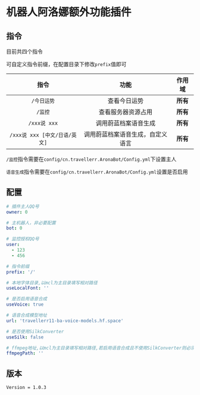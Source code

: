 # 机器人阿洛娜额外功能插件
## 指令
目前共四个指令

可自定义指令前缀，在配置目录下修改`prefix`值即可

| 指令 | 功能 | 作用域 |
| :------------: | :------------: | :------------: |
| `/今日运势` | 查看今日运势 | **所有** |
| `/监控` | 查看服务器资源占用 | **所有** |
| `/xxx说 xxx` | 调用蔚蓝档案语音生成 | **所有**|
| `/xxx说 xxx [中文/日语/英文]` | 调用蔚蓝档案语音生成，自定义语言 | **所有** |

`/监控`指令需要在`config/cn.travellerr.AronaBot/Config.yml`下设置主人

`语音生成`指令需要在`config/cn.travellerr.AronaBot/Config.yml`设置是否启用

## 配置

```yaml
# 插件主人QQ号
owner: 0

# 主机器人，非必要配置
bot: 0

# 监控授权QQ号
user:
  - 123
  - 456

# 指令前缀
prefix: '/'

# 本地字体目录,以mcl为主目录填写相对路径
useLocalFont: ''

# 是否启用语音合成
useVoice: true

# 语音合成模型地址
url: 'travellerr11-ba-voice-models.hf.space'

# 是否使用SilkConverter
useSilk: false

# ffmpeg地址,以mcl为主目录填写相对路径,若启用语音合成且不使用SilkConverter则必须填写ffmpeg路径
ffmpegPath: ''
```

## 版本
`Version = 1.0.3`
